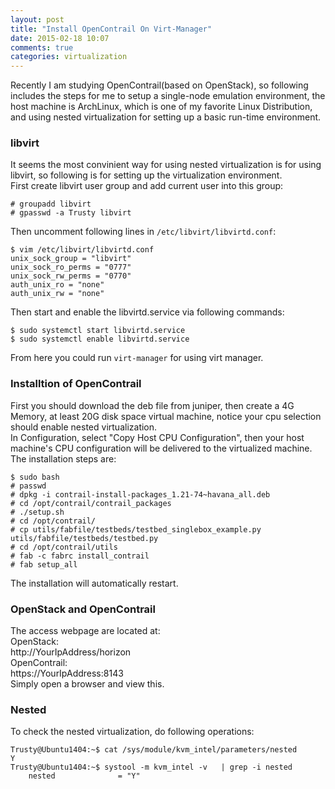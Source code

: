 ```yaml
---
layout: post
title: "Install OpenContrail On Virt-Manager"
date: 2015-02-18 10:07
comments: true
categories: virtualization
---
```

Recently I am studying OpenContrail(based on OpenStack), so following includes the steps for me to setup a single-node emulation environment, the host machine is ArchLinux, which is one of my favorite Linux Distribution, and using nested virtualization for setting up a basic run-time environment.    
### libvirt
It seems the most convinient way for using nested virtualization is for using libvirt, so following is for setting up the virtualization environment.    
First create libvirt user group and add current user into this group:    

```
# groupadd libvirt
# gpasswd -a Trusty libvirt

```
Then uncomment following lines in `/etc/libvirt/libvirtd.conf`:    

```
$ vim /etc/libvirt/libvirtd.conf
unix_sock_group = "libvirt"
unix_sock_ro_perms = "0777"
unix_sock_rw_perms = "0770"
auth_unix_ro = "none"
auth_unix_rw = "none"

```
Then start and enable the libvirtd.service via following commands:    

```
$ sudo systemctl start libvirtd.service
$ sudo systemctl enable libvirtd.service

```
From here you could run `virt-manager` for using virt manager.   
### Installtion of OpenContrail
First you should download the deb file from juniper, then create a 4G Memory, at least 20G disk space virtual machine, notice your cpu selection should enable nested virtualization.    
In Configuration, select "Copy Host CPU Configuration", then your host machine's CPU configuration will be delivered to the virtualized machine.    
The installation steps are:    

```
$ sudo bash
# passwd
# dpkg -i contrail-install-packages_1.21-74~havana_all.deb
# cd /opt/contrail/contrail_packages
# ./setup.sh
# cd /opt/contrail/
# cp utils/fabfile/testbeds/testbed_singlebox_example.py utils/fabfile/testbeds/testbed.py
# cd /opt/contrail/utils
# fab -c fabrc install_contrail
# fab setup_all

```
The installation will automatically restart.   
### OpenStack and OpenContrail
The access webpage are located at:    
OpenStack:    
http://YourIpAddress/horizon    
OpenContrail:    
https://YourIpAddress:8143     
Simply open a browser and view this.    
### Nested
To check the nested virtualization, do following operations:    

```
Trusty@Ubuntu1404:~$ cat /sys/module/kvm_intel/parameters/nested 
Y
Trusty@Ubuntu1404:~$ systool -m kvm_intel -v   | grep -i nested
    nested              = "Y"

```
